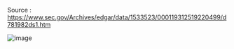 Source : https://www.sec.gov/Archives/edgar/data/1533523/000119312519220499/d781982ds1.htm



![image](https://user-images.githubusercontent.com/7644450/165037948-5e8c2608-e2ff-4b06-b54f-d53e475ca7c0.png)
